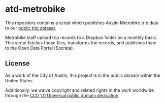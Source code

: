 # atd-metrobike

This repository contains a script which publishes Austin Metrobike trip data to our [public trip dataset](https://data.austintexas.gov/Transportation-and-Mobility/Austin-MetroBike-Trips/tyfh-5r8s).

Metrobike staff upload trip records to a Dropbox folder on a monthly basis. This script fetches those files, transforms the records, and publishes them to the Open Data Portal (Socrata).

## License

As a work of the City of Austin, this project is in the public domain within the United States.

Additionally, we waive copyright and related rights in the work worldwide through the [CC0 1.0 Universal public domain dedication](https://creativecommons.org/publicdomain/zero/1.0/).
